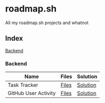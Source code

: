 # roadmap.sh
All my roadmap.sh projects and whatnot

## Index
[Backend](#backend)


### Backend

  
| Name | Files | Solution |
| ---- | ----- | -------- |
| Task Tracker | [Files](./backend/task-cli/) | [Solution](https://roadmap.sh/projects/task-tracker/solutions?u=671326f4791f57dd60d88fff) |
| GitHub User Activity | [Files](./backend/github-user-activity/) | [Solution](https://roadmap.sh/projects/github-user-activity/solutions?u=671326f4791f57dd60d88fff) |